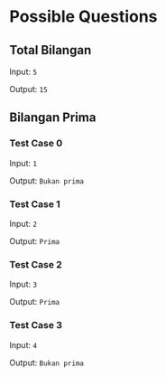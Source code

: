 # Possible Questions

## Total Bilangan

Input: `5`

Output: `15`

## Bilangan Prima

### Test Case 0

Input: `1`

Output: `Bukan prima`

### Test Case 1

Input: `2`

Output: `Prima`

### Test Case 2

Input: `3`

Output: `Prima`

### Test Case 3

Input: `4`

Output: `Bukan prima`
